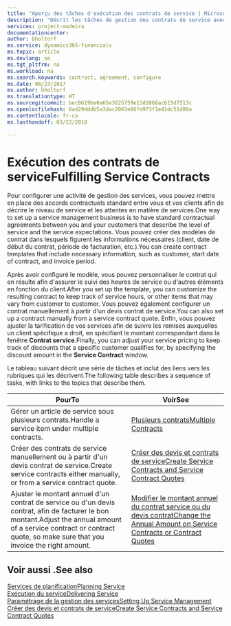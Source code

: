 ```yaml
---
title: "Aperçu des tâches d'exécution des contrats de service | Microsoft Docs"
description: "Décrit les tâches de gestion des contrats de service avec les clients."
services: project-madeira
documentationcenter: 
author: bholtorf
ms.service: dynamics365-financials
ms.topic: article
ms.devlang: na
ms.tgt_pltfrm: na
ms.workload: na
ms.search.keywords: contract, agreement, configure
ms.date: 08/23/2017
ms.author: bholtorf
ms.translationtype: HT
ms.sourcegitcommit: bec0619be0a65e3625759e13d2866ac615d7513c
ms.openlocfilehash: 6ad29dddb5a3dac2063e06fd973f1e41dc51d08a
ms.contentlocale: fr-ca
ms.lasthandoff: 03/22/2018

---
```

# <a name="fulfilling-service-contracts"></a><span data-ttu-id="50b25-103">Exécution des contrats de service</span><span class="sxs-lookup"><span data-stu-id="50b25-103">Fulfilling Service Contracts</span></span> 
<span data-ttu-id="50b25-104">Pour configurer une activité de gestion des services, vous pouvez mettre en place des accords contractuels standard entre vous et vos clients afin de décrire le niveau de service et les attentes en matière de services.</span><span class="sxs-lookup"><span data-stu-id="50b25-104">One way to set up a service management business is to have standard contractual agreements between you and your customers that describe the level of service and the service expectations.</span></span> <span data-ttu-id="50b25-105">Vous pouvez créer des modèles de contrat dans lesquels figurent les informations nécessaires (client, date de début du contrat, période de facturation, etc.).</span><span class="sxs-lookup"><span data-stu-id="50b25-105">You can create contract templates that include necessary information, such as customer, start date of contract, and invoice period.</span></span>  
  
<span data-ttu-id="50b25-106">Après avoir configuré le modèle, vous pouvez personnaliser le contrat qui en résulte afin d'assurer le suivi des heures de service ou d'autres éléments en fonction du client.</span><span class="sxs-lookup"><span data-stu-id="50b25-106">After you set up the template, you can customize the resulting contract to keep track of service hours, or other items that may vary from customer to customer.</span></span> <span data-ttu-id="50b25-107">Vous pouvez également configurer un contrat manuellement à partir d'un devis contrat de service.</span><span class="sxs-lookup"><span data-stu-id="50b25-107">You can also set up a contract manually from a service contract quote.</span></span> <span data-ttu-id="50b25-108">Enfin, vous pouvez ajuster la tarification de vos services afin de suivre les remises auxquelles un client spécifique a droit, en spécifiant le montant correspondant dans la fenêtre **Contrat service**.</span><span class="sxs-lookup"><span data-stu-id="50b25-108">Finally, you can adjust your service pricing to keep track of discounts that a specific customer qualifies for, by specifying the discount amount in the **Service Contract** window.</span></span>  

<span data-ttu-id="50b25-109">Le tableau suivant décrit une série de tâches et inclut des liens vers les rubriques qui les décrivent.</span><span class="sxs-lookup"><span data-stu-id="50b25-109">The following table describes a sequence of tasks, with links to the topics that describe them.</span></span>   
  
|<span data-ttu-id="50b25-110">**Pour**</span><span class="sxs-lookup"><span data-stu-id="50b25-110">**To**</span></span>|<span data-ttu-id="50b25-111">**Voir**</span><span class="sxs-lookup"><span data-stu-id="50b25-111">**See**</span></span>|  
|------------|-------------|  
|<span data-ttu-id="50b25-112">Gérer un article de service sous plusieurs contrats.</span><span class="sxs-lookup"><span data-stu-id="50b25-112">Handle a service item under multiple contracts.</span></span> | [<span data-ttu-id="50b25-113">Plusieurs contrats</span><span class="sxs-lookup"><span data-stu-id="50b25-113">Multiple Contracts</span></span>](service-multiple-contracts.md)|  
|<span data-ttu-id="50b25-114">Créer des contrats de service manuellement ou à partir d'un devis contrat de service.</span><span class="sxs-lookup"><span data-stu-id="50b25-114">Create service contracts either manually, or from a service contract quote.</span></span>| [<span data-ttu-id="50b25-115">Créer des devis et contrats de service</span><span class="sxs-lookup"><span data-stu-id="50b25-115">Create Service Contracts and Service Contract Quotes</span></span>](service-how-to-create-service-contracts-and-service-contract-quotes.md)|
|<span data-ttu-id="50b25-116">Ajuster le montant annuel d'un contrat de service ou d'un devis contrat, afin de facturer le bon montant.</span><span class="sxs-lookup"><span data-stu-id="50b25-116">Adjust the annual amount of a service contract or contract quote, so make sure that you invoice the right amount.</span></span>|[<span data-ttu-id="50b25-117">Modifier le montant annuel du contrat service ou du devis contrat</span><span class="sxs-lookup"><span data-stu-id="50b25-117">Change the Annual Amount on Service Contracts or Contract Quotes</span></span>](service-how-to-change-the-annual-amount-on-service-contracts-or-contract-quotes.md)|

## <a name="see-also"></a><span data-ttu-id="50b25-118">Voir aussi .</span><span class="sxs-lookup"><span data-stu-id="50b25-118">See also</span></span>
[<span data-ttu-id="50b25-119">Services de planification</span><span class="sxs-lookup"><span data-stu-id="50b25-119">Planning Service</span></span>](service-plan-service.md)  
[<span data-ttu-id="50b25-120">Exécution du service</span><span class="sxs-lookup"><span data-stu-id="50b25-120">Delivering Service</span></span>](service-deliver-service.md)  
[<span data-ttu-id="50b25-121">Paramétrage de la gestion des services</span><span class="sxs-lookup"><span data-stu-id="50b25-121">Setting Up Service Management</span></span>](service-setup-service.md)  
[<span data-ttu-id="50b25-122">Créer des devis et contrats de service</span><span class="sxs-lookup"><span data-stu-id="50b25-122">Create Service Contracts and Service Contract Quotes</span></span>](service-how-to-create-service-contracts-and-service-contract-quotes.md)  


